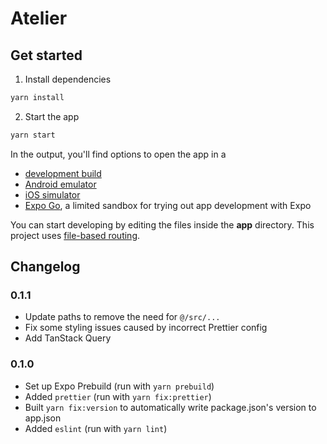 # Atelier

## Get started

1. Install dependencies

```bash
yarn install
```

2. Start the app

```bash
yarn start
```

In the output, you'll find options to open the app in a

- [development build](https://docs.expo.dev/develop/development-builds/introduction/)
- [Android emulator](https://docs.expo.dev/workflow/android-studio-emulator/)
- [iOS simulator](https://docs.expo.dev/workflow/ios-simulator/)
- [Expo Go](https://expo.dev/go), a limited sandbox for trying out app development with Expo

You can start developing by editing the files inside the **app** directory. This project uses [file-based routing](https://docs.expo.dev/router/introduction).

## Changelog

### 0.1.1

- Update paths to remove the need for `@/src/...`
- Fix some styling issues caused by incorrect Prettier config
- Add TanStack Query

### 0.1.0

- Set up Expo Prebuild (run with `yarn prebuild`)
- Added `prettier` (run with `yarn fix:prettier`)
- Built `yarn fix:version` to automatically write package.json's version to app.json
- Added `eslint` (run with `yarn lint`)
